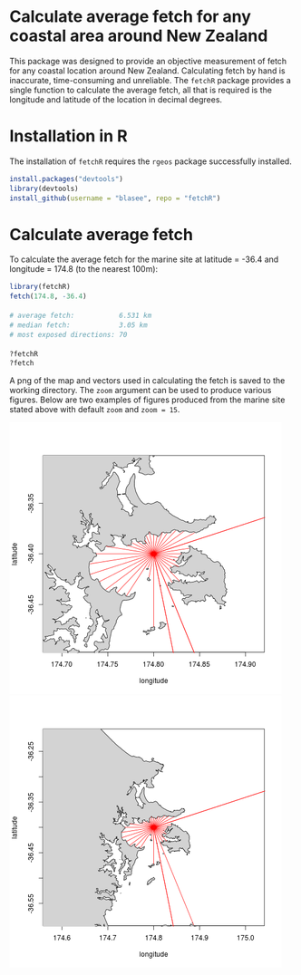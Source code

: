 # Calculate average fetch for any coastal area around New Zealand

This package was designed to provide an objective measurement of fetch for any
coastal location around New Zealand. Calculating fetch by hand is inaccurate,
time-consuming and unreliable. The `fetchR` package provides a single function
to calculate the average fetch, all that is required is the longitude and 
latitude of the location in decimal degrees.

# Installation in R

The installation of `fetchR` requires the `rgeos` package successfully installed.

```R
install.packages("devtools")
library(devtools)
install_github(username = "blasee", repo = "fetchR")
```

# Calculate average fetch

To calculate the average fetch for the marine site at latitude = -36.4 and 
longitude = 174.8 (to the nearest 100m):

```R
library(fetchR)
fetch(174.8, -36.4)

# average fetch:           6.531 km
# median fetch:            3.05 km
# most exposed directions: 70

?fetchR
?fetch
```
A png of the map and vectors used in calculating the fetch is saved to the 
working directory. The `zoom` argument can be used to produce various figures.
Below are two examples of figures produced from the marine site stated above 
with default `zoom` and `zoom = 15`.

![default zoom][default_zoom]
![zoom 15][less_zoom]

[default_zoom]: figures/default_zoom.png
[less_zoom]: figures/less_zoom.png